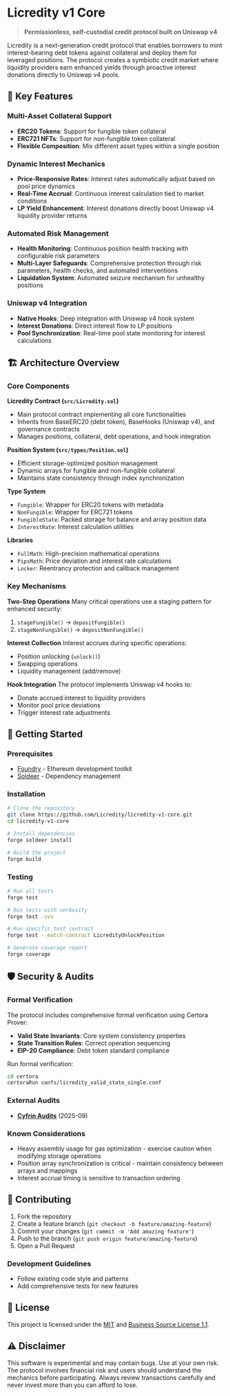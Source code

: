# Licredity v1 Core

> **Permissionless, self-custodial credit protocol built on Uniswap v4**

Licredity is a next-generation credit protocol that enables borrowers to mint interest-bearing debt tokens against collateral and deploy them for leveraged positions. The protocol creates a symbiotic credit market where liquidity providers earn enhanced yields through proactive interest donations directly to Uniswap v4 pools.

## 🌟 Key Features

### Multi-Asset Collateral Support
- **ERC20 Tokens**: Support for fungible token collateral
- **ERC721 NFTs**: Support for non-fungible token collateral
- **Flexible Composition**: Mix different asset types within a single position

### Dynamic Interest Mechanics
- **Price-Responsive Rates**: Interest rates automatically adjust based on pool price dynamics
- **Real-Time Accrual**: Continuous interest calculation tied to market conditions
- **LP Yield Enhancement**: Interest donations directly boost Uniswap v4 liquidity provider returns

### Automated Risk Management
- **Health Monitoring**: Continuous position health tracking with configurable risk parameters
- **Multi-Layer Safeguards**: Comprehensive protection through risk parameters, health checks, and automated interventions
- **Liquidation System**: Automated seizure mechanism for unhealthy positions

### Uniswap v4 Integration
- **Native Hooks**: Deep integration with Uniswap v4 hook system
- **Interest Donations**: Direct interest flow to LP positions
- **Pool Synchronization**: Real-time pool state monitoring for interest calculations

## 🏗️ Architecture Overview

### Core Components

**Licredity Contract (`src/Licredity.sol`)**
- Main protocol contract implementing all core functionalities
- Inherits from BaseERC20 (debt token), BaseHooks (Uniswap v4), and governance contracts
- Manages positions, collateral, debt operations, and hook integration

**Position System (`src/types/Position.sol`)**
- Efficient storage-optimized position management
- Dynamic arrays for fungible and non-fungible collateral
- Maintains state consistency through index synchronization

**Type System**
- `Fungible`: Wrapper for ERC20 tokens with metadata
- `NonFungible`: Wrapper for ERC721 tokens
- `FungibleState`: Packed storage for balance and array position data
- `InterestRate`: Interest calculation utilities

**Libraries**
- `FullMath`: High-precision mathematical operations
- `PipsMath`: Price deviation and interest rate calculations
- `Locker`: Reentrancy protection and callback management

### Key Mechanisms

**Two-Step Operations**
Many critical operations use a staging pattern for enhanced security:
1. `stageFungible()` → `depositFungible()`
2. `stageNonFungible()` → `depositNonFungible()`

**Interest Collection**
Interest accrues during specific operations:
- Position unlocking (`unlock()`)
- Swapping operations
- Liquidity management (add/remove)

**Hook Integration**
The protocol implements Uniswap v4 hooks to:
- Donate accrued interest to liquidity providers
- Monitor pool price deviations
- Trigger interest rate adjustments

## 🚀 Getting Started

### Prerequisites

- [Foundry](https://book.getfoundry.sh/) - Ethereum development toolkit
- [Soldeer](https://soldeer.xyz/) - Dependency management

### Installation

```bash
# Clone the repository
git clone https://github.com/Licredity/licredity-v1-core.git
cd licredity-v1-core

# Install dependencies
forge soldeer install

# Build the project
forge build
```

### Testing

```bash
# Run all tests
forge test

# Run tests with verbosity
forge test -vvv

# Run specific test contract
forge test --match-contract LicredityUnlockPosition

# Generate coverage report
forge coverage
```

## 🛡️ Security & Audits

### Formal Verification
The protocol includes comprehensive formal verification using Certora Prover:

- **Valid State Invariants**: Core system consistency properties
- **State Transition Rules**: Correct operation sequencing
- **EIP-20 Compliance**: Debt token standard compliance

Run formal verification:
```bash
cd certora
certoraRun confs/licredity_valid_state_single.conf
```

### External Audits
- [**Cyfrin Audits**](/docs/audits/Cyfrin%202025-09-01.pdf) (2025-09)

### Known Considerations
- Heavy assembly usage for gas optimization - exercise caution when modifying storage operations
- Position array synchronization is critical - maintain consistency between arrays and mappings
- Interest accrual timing is sensitive to transaction ordering

## 🤝 Contributing

1. Fork the repository
2. Create a feature branch (`git checkout -b feature/amazing-feature`)
3. Commit your changes (`git commit -m 'Add amazing feature'`)
4. Push to the branch (`git push origin feature/amazing-feature`)
5. Open a Pull Request

### Development Guidelines
- Follow existing code style and patterns
- Add comprehensive tests for new features

## 📜 License

This project is licensed under the [MIT](/docs/licenses/MIT_LICENSE) and [Business Source License 1.1](/docs/licenses/BUSL_LICENSE).

## ⚠️ Disclaimer

This software is experimental and may contain bugs. Use at your own risk. The protocol involves financial risk and users should understand the mechanics before participating. Always review transactions carefully and never invest more than you can afford to lose.